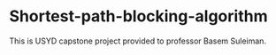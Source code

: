 # Shortest-path-blocking-algorithm
This is USYD capstone project provided to professor Basem Suleiman.
